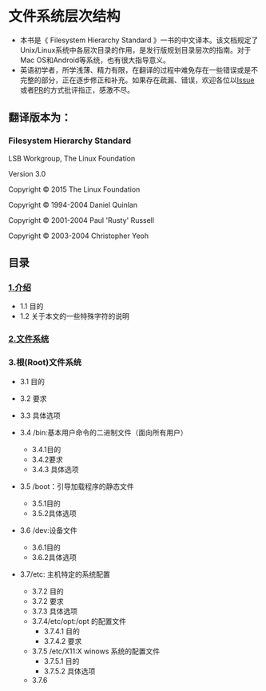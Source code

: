 # 文件系统层次结构
- 本书是《 Filesystem Hierarchy Standard 》一书的中文译本。该文档规定了Unix/Linux系统中各层次目录的作用，是发行版规划目录层次的指南。对于Mac OS和Android等系统，也有很大指导意义。
- 英语初学者，所学浅薄、精力有限，在翻译的过程中难免存在一些错误或是不完整的部分，正在逐步修正和补充。如果存在疏漏、错误，欢迎各位以[Issue](https://github.com/jerry460/translate-FHS-Filesystem-Hierarchy-Standard-to-Chinese/issues/new)或者[PR](https://github.com/jerry460/translate-FHS-Filesystem-Hierarchy-Standard-to-Chinese/pulls)的方式批评指正，感激不尽。
## 翻译版本为：
### Filesystem Hierarchy Standard

LSB Workgroup, The Linux Foundation

Version 3.0

Copyright © 2015 The Linux Foundation

Copyright © 1994-2004 Daniel Quinlan

Copyright © 2001-2004 Paul 'Rusty' Russell

Copyright © 2003-2004 Christopher Yeoh
## 目录
### [1.介绍](https://github.com/jerry460/translate-FHS-Filesystem-Hierarchy-Standard-to-Chinese/blob/main/contents/%E7%AC%AC%E4%B8%80%E7%AB%A0%20%E4%BB%8B%E7%BB%8D.md)
- 1.1 目的
- 1.2 关于本文的一些特殊字符的说明

### [2.文件系统](https://github.com/jerry460/translate-FHS-Filesystem-Hierarchy-Standard-to-Chinese/blob/main/contents/%E7%AC%AC%E4%BA%8C%E7%AB%A0%20%E6%96%87%E4%BB%B6%E7%B3%BB%E7%BB%9F.md)

### 3.根(Root)文件系统

- 3.1 目的
- 3.2 要求
- 3.3 具体选项
- 3.4 /bin:基本用户命令的二进制文件（面向所有用户）
  - 3.4.1目的
  - 3.4.2要求
  - 3.4.3 具体选项

- 3.5 /boot：引导加载程序的静态文件
  - 3.5.1目的
  - 3.5.2具体选项

- 3.6 /dev:设备文件
  - 3.6.1目的
  - 3.6.2具体选项

- 3.7/etc: 主机特定的系统配置
  - 3.7.2 目的
  - 3.7.2 要求
  - 3.7.3 具体选项
  - 3.7.4/etc/opt:/opt 的配置文件
    - 3.7.4.1 目的
    - 3.7.4.2 要求
  - 3.7.5 /etc/X11:X winows 系统的配置文件
    - 3.7.5.1 目的
    - 3.7.5.2 具体选项
  - 3.7.6 
